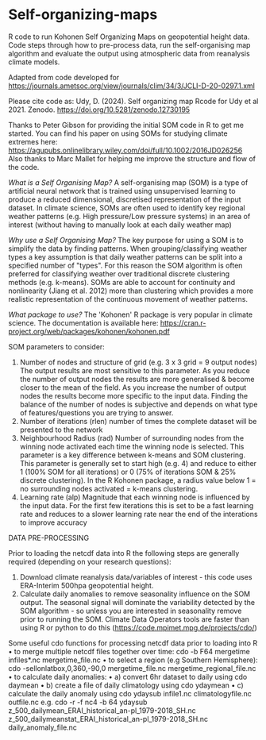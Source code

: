 # Self-organizing-maps
R code to run Kohonen Self Organizing Maps on geopotential height data. Code steps through how to pre-process data, run the self-organising map algorithm and evaluate the output using atmospheric data from reanalysis climate models. 

Adapted from code developed for https://journals.ametsoc.org/view/journals/clim/34/3/JCLI-D-20-0297.1.xml

Please cite code as: 
Udy, D. (2024). Self organizing map Rcode for Udy et al 2021. Zenodo. https://doi.org/10.5281/zenodo.12730195

Thanks to Peter Gibson for providing the initial SOM code in R to get me started. You can find his paper on using SOMs for studying climate extremes here: https://agupubs.onlinelibrary.wiley.com/doi/full/10.1002/2016JD026256
Also thanks to Marc Mallet for helping me improve the structure and flow of the code.

_What is a Self Organising Map?_
A self-organising map (SOM) is a type of artificial neural network that is trained using unsupervised learning to produce a reduced dimensional, discretised representation of the input dataset. In climate science, SOMs are often used to identify key regional weather patterns (e.g. High pressure/Low pressure systems) in an area of interest (without having to manually look at each daily weather map)

_Why use a Self Organising Map?_
The key purpose for using a SOM is to simplify the data by finding patterns. When grouping/classifying weather types a key assumption is that daily weather patterns can be split into a specified number of "types". For this reason the SOM algorithm is often preferred for classifying weather over traditional discrete clustering methods (e.g. k-means). SOMs are able to account for continuity and nonlinearity (Jiang et al. 2012) more than clustering which provides a more realistic representation of the continuous movement of weather patterns.

_What package to use?_
The 'Kohonen' R package is very popular in climate science. The documentation is available here: https://cran.r-project.org/web/packages/kohonen/kohonen.pdf

SOM parameters to consider: 
1.	Number of nodes and structure of grid (e.g. 3 x 3 grid = 9 output nodes)
The output results are most sensitive to this parameter. As you reduce the number of output nodes the results are more generalised & become closer to the mean of the field. As you increase the number of output nodes the results become more specific to the input data. Finding the balance of the number of nodes is subjective and depends on what type of features/questions you are trying to answer. 
2.	Number of iterations (rlen)
number of times the complete dataset will be presented to the network
3.	Neighbourhood Radius (rad)
Number of surrounding nodes from the winning node activated each time the winning node is selected. This parameter is a key difference between k-means and SOM clustering. This parameter is generally set to start high (e.g. 4) and reduce to either 1 (100% SOM for all iterations) or 0 (75% of iterations SOM & 25% discrete clustering). In the R Kohonen package, a radius value below 1 = no surrounding nodes activated = k-means clustering. 
4.	Learning rate (alp)
Magnitude that each winning node is influenced by the input data. For the first few iterations this is set to be a fast learning rate and reduces to a slower learning rate near the end of the interations to improve accuracy

DATA PRE-PROCESSING

Prior to loading the netcdf data into R the following steps are generally required (depending on your research questions):
1.	Download climate reanalysis data/variables of interest - this code uses ERA-Interim 500hpa geopotential height. 
2.	Calculate daily anomalies to remove seasonality influence on the SOM output. The seasonal signal will dominate the variability detected by the SOM algorithm - so unless you are interested in seasonality remove prior to running the SOM. Climate Data Operators tools are faster than using R or python to do this (https://code.mpimet.mpg.de/projects/cdo/)

Some useful cdo functions for processing netcdf data prior to loading into R
•	to merge multiple netcdf files together over time:
cdo -b F64 mergetime infiles*.nc mergetime_file.nc
•	to select a region (e.g Southern Hemisphere):
cdo -sellonlatbox,0,360,-90,0 mergetime_file.nc mergetime_regional_file.nc
•	to calculate daily anomalies:
•	a) convert 6hr dataset to daily using cdo daymean
•	b) create a file of daily climatology using cdo ydaymean
•	c) calculate the daily anomaly using cdo ydaysub infile1.nc climatologyfile.nc outfile.nc
e.g. cdo -r -f nc4 -b 64 ydaysub z_500_dailymean_ERAI_historical_an-pl_1979-2018_SH.nc z_500_dailymeanstat_ERAI_historical_an-pl_1979-2018_SH.nc daily_anomaly_file.nc

